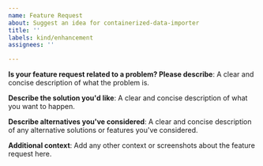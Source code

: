 ```yaml
---
name: Feature Request
about: Suggest an idea for containerized-data-importer
title: ''
labels: kind/enhancement
assignees: ''

---
```

<!-- Make sure that you visit our User Guide at https://kubevirt.io/user-guide.
-->

**Is your feature request related to a problem? Please describe**:
A clear and concise description of what the problem is.

**Describe the solution you'd like**:
A clear and concise description of what you want to happen.

**Describe alternatives you've considered**:
A clear and concise description of any alternative solutions or features you've considered.

**Additional context**:
Add any other context or screenshots about the feature request here.
